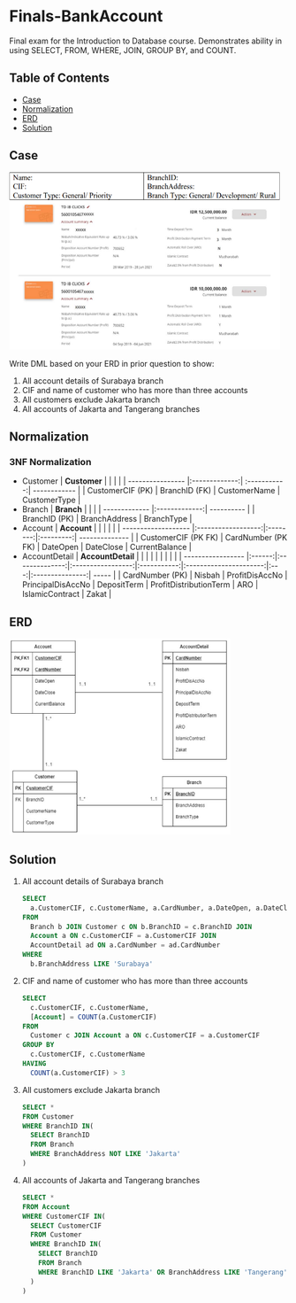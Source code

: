 # Finals-BankAccount
Final exam for the Introduction to Database course. Demonstrates ability in using SELECT, FROM, WHERE, JOIN, GROUP BY, and COUNT.

## Table of Contents  
  * [Case](#case)
  * [Normalization](#normalization)
  * [ERD](#erd)
  * [Solution](#solution)
  
## Case
<img src="https://github.com/zahraprivias/Finals-BankAccount/blob/d266e1faa5efc4e1cc450282ebb5726baff67fab/soal.png" alt="Image" width="490" height="320">

Write DML based on your ERD in prior question to show:  
1. All account details of Surabaya branch  
2. CIF and name of customer who has more than three accounts  
3. All customers exclude Jakarta branch  
4. All accounts of Jakarta and Tangerang branches  

## Normalization
### 3NF Normalization  
- Customer
  | **Customer**     |               |              |              |
  | ---------------- |:-------------:| :-----------:| ------------ |
  | CustomerCIF (PK) | BranchID (FK) | CustomerName | CustomerType |  
- Branch
  | **Branch**    |               |            |
  | ------------- |:-------------:| ---------- |
  | BranchID (PK) | BranchAddress | BranchType |
- Account
  | **Account**         |                    |          |           |                |
  | ------------------- |:------------------:|:--------:|:---------:| -------------- |
  | CustomerCIF (PK FK) | CardNumber (PK FK) | DateOpen | DateClose | CurrentBalance |
- AccountDetail
  | **AccountDetail** |        |                |                   |             |                        |     |                 |       |
  | ----------------- |:------:|:--------------:|:-----------------:|:-----------:|:----------------------:|:---:|:---------------:| ----- |
  | CardNumber (PK)   | Nisbah | ProfitDisAccNo | PrincipalDisAccNo | DepositTerm | ProfitDistributionTerm | ARO | IslamicContract | Zakat |
  
## ERD
<p>
    <img src="https://github.com/zahraprivias/Finals-BankAccount/blob/0df58ac7e6b0671df3e387be65c76484ad2fb6da/ERD.png" width="400" height="355"/>
</p>

## Solution
1. All account details of Surabaya branch  
   ```sql
   SELECT  
     a.CustomerCIF, c.CustomerName, a.CardNumber, a.DateOpen, a.DateClose, a.CurrentBalance, ad.Nisbah, ad.ProfitDisAccNo, ad.PrincipalDisAccNo, ad.DepositTerm, ad.ProfitDistributionTerm, ad.ARO, ad.IslamicContract, ad.Zakat  
   FROM  
     Branch b JOIN Customer c ON b.BranchID = c.BranchID JOIN  
     Account a ON c.CustomerCIF = a.CustomerCIF JOIN  
     AccountDetail ad ON a.CardNumber = ad.CardNumber  
   WHERE  
     b.BranchAddress LIKE 'Surabaya'
   ```
2. CIF and name of customer who has more than three accounts  
   ```sql
   SELECT
     c.CustomerCIF, c.CustomerName,  
     [Account] = COUNT(a.CustomerCIF)
   FROM
     Customer c JOIN Account a ON c.CustomerCIF = a.CustomerCIF
   GROUP BY
     c.CustomerCIF, c.CustomerName
   HAVING
     COUNT(a.CustomerCIF) > 3
   ```
3. All customers exclude Jakarta branch  
   ```sql
   SELECT *
   FROM Customer
   WHERE BranchID IN(
     SELECT BranchID
     FROM Branch
     WHERE BranchAddress NOT LIKE 'Jakarta'
   )
   ```
4. All accounts of Jakarta and Tangerang branches  
   ```sql
   SELECT *
   FROM Account
   WHERE CustomerCIF IN(
     SELECT CustomerCIF
     FROM Customer
     WHERE BranchID IN(
       SELECT BranchID
       FROM Branch
       WHERE BranchID LIKE 'Jakarta' OR BranchAddress LIKE 'Tangerang'
     )
   )
   ```
